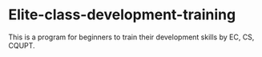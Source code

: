 # Elite-class-development-training
This is a program for beginners to train their development skills by EC, CS, CQUPT.
